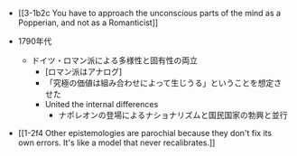 - [[3-1b2c You have to approach the unconscious parts of the mind as a Popperian, and not as a Romanticist]]
- 1790年代
	- ドイツ・ロマン派による多様性と固有性の両立
		- [ロマン派はアナログ]
		- 「究極の価値は組み合わせによって生じうる」ということを想定させた
		- United the internal differences
			- ナポレオンの登場によるナショナリズムと国民国家の勃興と並行

- [[1-2f4 Other epistemologies are parochial because they don't fix its own errors. It's like a model that never recalibrates.]]


